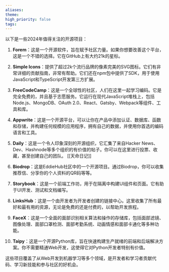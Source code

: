 ```yaml
---
aliases: 
theme: 
high_priority: false
tags:
---
```

以下是一些2024年值得关注的开源项目：

1. **Forem**：这是一个开源软件，旨在赋予社区力量。如果你想要改善这个平台，这是一个不错的选择。它在GitHub上有大约21k的星标。
    
2. **Simple Icons**：提供了超过2k个流行品牌的像素完美的SVG图标。它们有非常详细的贡献指南，非常有帮助。它们还在npm包中提供了SDK，用于使用JavaScript和TypeScript开发第三方扩展。
    
3. **FreeCodeCamp**：这是一个全球性的社区，人们在这里一起学习编码。它是完全免费的，并且基于志愿服务。它运行在现代JavaScript堆栈上，包括Node.js、MongoDB、OAuth 2.0、React、Gatsby、Webpack等组件、工具和库。
    
4. **Appwrite**：这是一个开源平台，可以让你在产品中添加认证、数据库、函数和存储，并构建任何规模的应用程序，拥有自己的数据，并使用你首选的编码语言和工具。
    
5. **Daily**：这是一个令人印象深刻的开源组织，它汇集了来自Hacker News、Dev、Hashnode等多个组织的有价值的帖子。你可以在这里进行投票、收藏，甚至创建自己的团队。
    [[天命日记]]
6. **Biodrop**：这是EddieHub社区中的一个开源项目。通过Biodrop，你可以收集推荐信、分享你的个人资料的QR码等等。
    
7. **Storybook**：这是一个前端工作坊，用于在隔离中构建UI组件和页面。它有助于UI开发、测试和文档编写。
    
8. **LinksHub**：这是一个由开发者为开发者创建的链接中心。这里收集了所有最好和最有用的资源，无论是免费的还是付费的，以帮助开发旅程。
    
9. **FaceX**：这是一个全面的面部识别相关算法和操作的存储库，包括面部滤镜、图像处理、面部口罩检测、面部考勤系统、动画情感和面部卡通化等多种功能。
    
10. **Taipy**：这是一个开源Python库，旨在快速构建生产就绪的前端和后端解决方案。你不需要精通Web开发，这使得它对Python开发者特别有价值。
    

这些项目覆盖了从Web开发到机器学习等多个领域，是开发者和学习者贡献代码、学习新技能和参与社区的好机会。